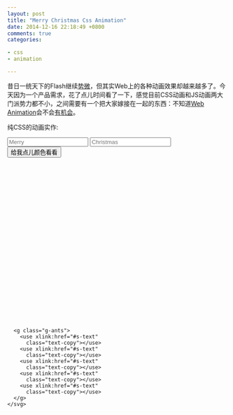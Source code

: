 ```yaml
---
layout: post
title: "Merry Christmas Css Animation"
date: 2014-12-16 22:18:49 +0800
comments: true
categories:

- css
- animation

---
```


昔日一统天下的Flash继续[势微](http://www.36kr.com/p/217821.html)，但其实Web上的各种动画效果却越来越多了。今天因为一个产品需求，花了点儿时间看了一下，感觉目前CSS动画和JS动画两大门派势力都不小，之间需要有一个把大家嫁接在一起的东西：不知道[Web Animation](http://w3c.github.io/web-animations/)会不会[有机会](http://updates.html5rocks.com/2014/05/Web-Animations---element-animate-is-now-in-Chrome-36)。

纯CSS的动画实作:

<link rel="stylesheet" type="text/css" href="{{ site.static_base }}/downloads/static/css/christmas_animation.css" />

<script>
  function resetSvgText() {
    $('#id-text-1' ).text($('#id-text-input-1' ).val());
    $('#id-text-2' ).text($('#id-text-input-2' ).val());
  }
$('#id-btn-submit').click(function() {
  resetSvgText();
})
</script>

<div class="form-container">
  <form class="form-inline" autocomplete="off" onsubmit="return false;">
    <input id="id-text-input-1" type="text" class="input-text" placeholder="Merry">
    <input id="id-text-input-2" type="text" class="input-text" placeholder="Christmas"><br/>
    <input type="submit" onclick="javascript:resetSvgText()" id="id-btn-submit" value="给我点儿颜色看看">
  </form>
</div>

<div class="box-container">
    <svg viewBox="0 0 1400 1000">
      <symbol id="s-text">
        <text id="id-text-1" text-anchor="middle"
              x="50%"
              y="35%"
              class="text--line"
              >
          Merry
        </text>
        <text id="id-text-2" text-anchor="middle"
              x="50%"
              y="90%"
              class="text--line2"
              >
          Christmas
        </text>
      </symbol>

      <g class="g-ants">
        <use xlink:href="#s-text"
          class="text-copy"></use>
        <use xlink:href="#s-text"
          class="text-copy"></use>
        <use xlink:href="#s-text"
          class="text-copy"></use>
        <use xlink:href="#s-text"
          class="text-copy"></use>
        <use xlink:href="#s-text"
          class="text-copy"></use>
      </g>
    </svg>
</div><!-- /container -->


